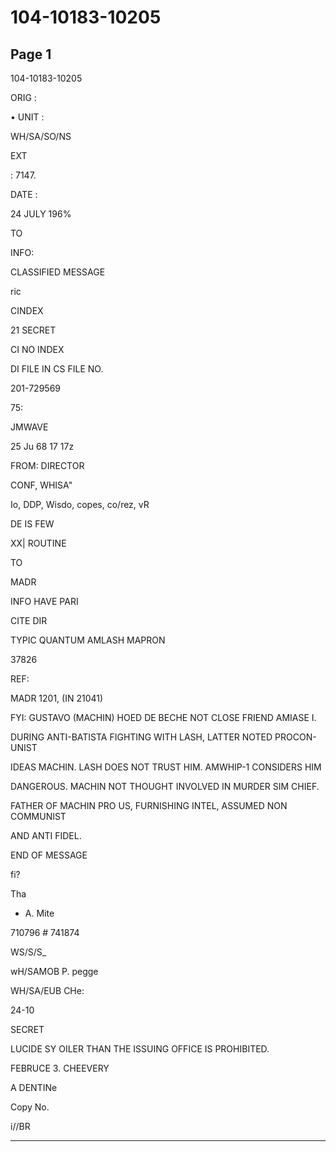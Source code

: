 # 104-10183-10205

## Page 1

104-10183-10205

ORIG :

• UNIT :

WH/SA/SO/NS

EXT

: 7147.

DATE :

24 JULY 196%

TO

INFO:

CLASSIFIED MESSAGE

ric

CINDEX

21 SECRET

CI NO INDEX

DI FILE IN CS FILE NO.

201-729569

75:

JMWAVE

25 Ju 68 17 17z

FROM: DIRECTOR

CONF, WHISA"

Io, DDP, Wisdo, copes, co/rez, vR

DE IS FEW

XX| ROUTINE

TO

MADR

INFO HAVE PARI

CITE DIR

TYPIC QUANTUM AMLASH MAPRON

37826

REF:

MADR 1201, (IN 21041)

FYI: GUSTAVO (MACHIN) HOED DE BECHE NOT CLOSE FRIEND AMIASE I.

DURING ANTI-BATISTA FIGHTING WITH LASH, LATTER NOTED PROCON-UNIST

IDEAS MACHIN. LASH DOES NOT TRUST HIM. AMWHIP-1 CONSIDERS HIM

DANGEROUS. MACHIN NOT THOUGHT INVOLVED IN MURDER SIM CHIEF.

FATHER OF MACHIN PRO US, FURNISHING INTEL, ASSUMED NON COMMUNIST

AND ANTI FIDEL.

END OF MESSAGE

fi?

Tha

- A. Mite

710796 # 741874

WS/S/S_

wH/SAMOB P. pegge

WH/SA/EUB CHe:

24-10

SECRET

LUCIDE SY OILER THAN THE ISSUING OFFICE IS PROHIBITED.

FEBRUCE 3. CHEEVERY

A DENTINe

Copy No.

i//BR

---

